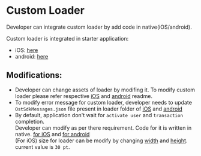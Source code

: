 # Custom Loader
Developer can integrate custom loader by add code in native(iOS/android).

Custom loader is integrated in starter application:

- iOS: [here](../ios/Loader)
- android: [here](../android/app/src/customloader)

## Modifications:
* Developer can change assets of loader by modifing it. To modify custom loader please refer respective [iOS](https://github.com/ostdotcom/ost-wallet-sdk-ios/blob/release-2.4/Samples/CustomLoader/OstMockCustomLoader.md#customize-loader) and [android](https://github.com/ostdotcom/ost-wallet-sdk-android/blob/release-2.4/Samples/customloader/OstCustomLoader.md#customize-loader) readme.  
* To modify error message for custom loader, developer needs to update `OstSdkMessages.json` file present in loader folder of [iOS](../ios/Loader/OstSdkMessages.json) and [android](../android/app/src/customloader/OstSdkMessages.json)
* By default, application don't wait for `activate user` and `transaction` completion. <br /> 
Developer can modify as per there requirement. Code for it is written in native. [for iOS](../ios/Loader/OstMockLoaderManager.swift#L25) and [for android](../android/app/src/customloader/src/OstMockLoaderManager.java#L25) <br />
(For iOS) size for loader can be modify by changing [width](../ios/Loader/OstMockLoaderViewController.swift#L197) and [height](../ios/Loader/OstMockLoaderViewController.swift#L198). current value is `30 pt`.
